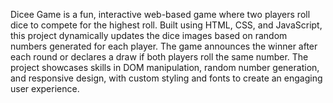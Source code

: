 Dicee Game is a fun, interactive web-based game where two players roll dice to compete for the highest roll. Built using HTML, CSS, and JavaScript, this project dynamically updates the dice images based on random numbers generated for each player. The game announces the winner after each round or declares a draw if both players roll the same number. The project showcases skills in DOM manipulation, random number generation, and responsive design, with custom styling and fonts to create an engaging user experience.
